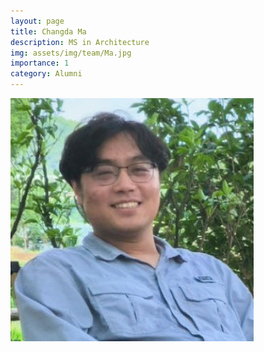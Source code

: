 ```yaml
---
layout: page
title: Changda Ma
description: MS in Architecture 
img: assets/img/team/Ma.jpg
importance: 1
category: Alumni
---
```


<div class="profile mb-3"> 
<img src="/assets/img/team/Ma.jpg" class="img-fluid z-depth-1 rounded"/>
</div>
